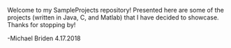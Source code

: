 Welcome to my SampleProjects repository! Presented here are some of the projects (written in Java, C, and Matlab) that I have decided to showcase. Thanks for stopping by!

-Michael Briden
4.17.2018
